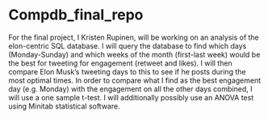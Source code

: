 # Compdb_final_repo
For the final project, I Kristen Rupinen, will be working on an analysis of the elon-centric SQL database. I will query the database to find which days (Monday-Sunday) and which weeks of the month (first-last week) would be the best for tweeting for engagement (retweet and likes). I will then compare Elon Musk’s tweeting days to this to see if he posts during the most optimal times. In order to compare what I find as the best engagement day (e.g. Monday) with the engagement on all the other days combined, I will use a one sample t-test. I will additionally possibly use an ANOVA test using Minitab statistical software.
